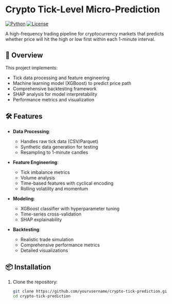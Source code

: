# Crypto Tick-Level Micro-Prediction

[![Python](https://img.shields.io/badge/Python-3.8%2B-blue)](https://www.python.org/)
[![License](https://img.shields.io/badge/License-MIT-green)](LICENSE)

A high-frequency trading pipeline for cryptocurrency markets that predicts whether price will hit the high or low first within each 1-minute interval.

## 📌 Overview

This project implements:
- Tick data processing and feature engineering
- Machine learning model (XGBoost) to predict price path
- Comprehensive backtesting framework
- SHAP analysis for model interpretability
- Performance metrics and visualization

## 🛠️ Features

- **Data Processing**:
  - Handles raw tick data (CSV/Parquet)
  - Synthetic data generation for testing
  - Resampling to 1-minute candles

- **Feature Engineering**:
  - Tick imbalance metrics
  - Volume analysis
  - Time-based features with cyclical encoding
  - Rolling volatility and momentum

- **Modeling**:
  - XGBoost classifier with hyperparameter tuning
  - Time-series cross-validation
  - SHAP explainability

- **Backtesting**:
  - Realistic trade simulation
  - Comprehensive performance metrics
  - Detailed visualizations

## 📦 Installation

1. Clone the repository:
   ```bash
   git clone https://github.com/yourusername/crypto-tick-prediction.git
   cd crypto-tick-prediction
